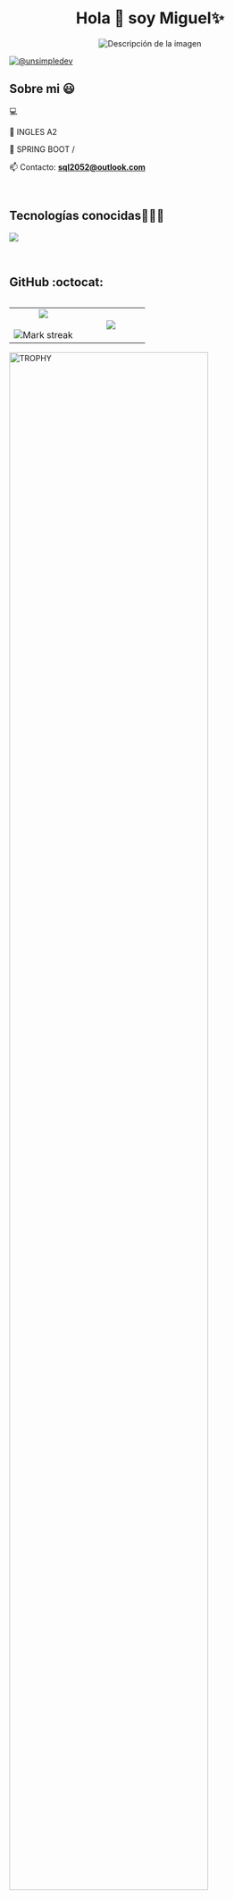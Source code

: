 <h1 align="center">Hola 👋  soy Miguel✨ </h1> 
  
<p align="center">

<img src="C:\Users\clKure\Downloads/github.png" alt="Descripción de la imagen">
  
<a href = "https://www.instagram.com/miguel_avilagj/" target="blank"><img align="center" src="https://img.shields.io/twitter/url?color=gray&label=Instagram&logo=instagram&style=for-the-badge&url=https%3A%2F%2Fwww.instagram.com%2Fmiguel_avilagj%2F" alt="@unsimpledev"  /></a>
  </p>

<h2>Sobre mi 😃</h2>
<!--Intro start-->

<p align="left">

💻 

🎥 INGLES A2

📝 SPRING BOOT /  

📫 Contacto: **sql2052@outlook.com**
<!--Intro end-->
  </p>
<br>

<h2 >Tecnologías conocidas👨🏻‍💻</h2>
<!--tech stack icons-->
<p align="left">
  <a href="https://skillicons.dev">
    <img src="https://skillicons.dev/icons?i=androidstudio,java,css,html,js,mysql,git,github,vscode" />
  </a>
</p>
<br>


<h2>GitHub :octocat:</h2>
<!--- stats & Trophy (start) -->
<p align="center">
  <!--- stats (start) -->
<table align="left">
<tr border="none">
<td width="50%" align="center">

  <img  align="center"  src="https://github-readme-stats.vercel.app/api?username=unsimpledev&theme=dark&show_icons=true&count_private=true" />
  <br></br>
  <img  title="🔥 Get streak stats for your profile at git.io/streak-stats" alt="Mark streak" src="https://github-readme-streak-stats.herokuapp.com/?user=unsimpledev&theme=dark&hide_border=false" /> 
</td>

<td width="50%" align="center">

  <img  align="center"  src="https://github-readme-stats.anuraghazra1.vercel.app/api/top-langs/?username=unsimpledev&theme=dark&hide_border=false&no-bg=true&no-frame=true&langs_count=10"/>

  </td>
</tr>
</table>
<!--- stats (end) -->

<!--- trophy (start) -->
<div align=left>
  <a href="https://github.com/ryo-ma/github-profile-trophy" title="Go to Source">
      <img align="center" width=84% src="https://github-profile-trophy.vercel.app/?username=unsimpledev&theme=radical&row=1&column=7&margin-h=15&margin-w=5&no-bg=true" alt="TROPHY" />
    </a>
</div>
<!--- trophy (start) -->


</p>        
<!--- stats (end) -->
